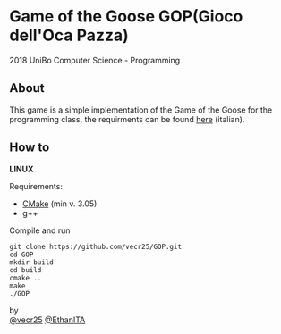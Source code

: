# Game of the Goose GOP(Gioco dell'Oca Pazza)

2018 UniBo Computer Science - Programming 

## About

This game is a simple implementation of the Game of the Goose for the programming class, the requirments can be found [here](Relazione/Resources/progetto-GOP.pdf) (italian). 

## How to
**LINUX**

Requirements:

 - [CMake](https://cmake.org/download/) (min v. 3.05)
 - g++

Compile and run

    git clone https://github.com/vecr25/GOP.git
    cd GOP
    mkdir build
    cd build
    cmake ..
    make
    ./GOP

by  
[@vecr25](https://github.com/vecr25)
[@EthanITA](https://github.com/EthanITA)
